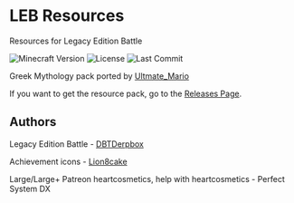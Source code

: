 # LEB Resources
Resources for Legacy Edition Battle

![Minecraft Version](https://img.shields.io/badge/Minecraft-1.16.5--1.17.1-80ba42?style=for-the-badge) ![License](https://img.shields.io/github/license/DBTDerpbox/LEB-resources?style=for-the-badge) ![Last Commit](https://img.shields.io/github/last-commit/dbtderpbox/LEB-resources?style=for-the-badge)

Greek Mythology pack ported by [Ultmate_Mario](https://ultmatemario.wixsite.com/ultmatemario)

If you want to get the resource pack, go to the [Releases Page](https://github.com/DBTDerpbox/Legacy-Edition-Battle/releases).

## Authors

Legacy Edition Battle - [DBTDerpbox](https://github.com/DBTDerpbox)

Achievement icons - [Lion8cake](https://github.com/Lion8cake)

Large/Large+ Patreon heartcosmetics, help with heartcosmetics - Perfect System DX